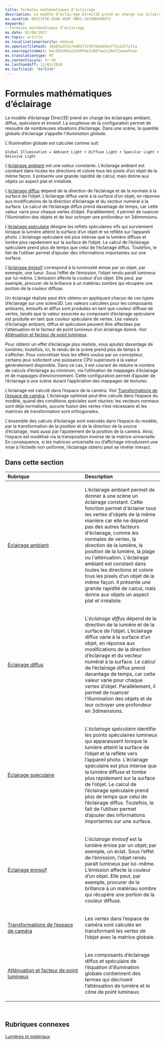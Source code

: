 ```yaml
---
title: Formules mathématiques d’éclairage
description: Le modèle d’éclairage Direct3D prend en charge les éclairages ambiant, diffus, spéculaire et émissif. La souplesse de la configuration permet de résoudre de nombreuses situations d’éclairage. Dans une scène, la quantité globale d’éclairage s’appelle l’illumination globale.
ms.assetid: D0521F56-050D-4EDF-9BD1-34748E94B873
keywords:
- Formules mathématiques d’éclairage
ms.date: 02/08/2017
ms.topic: article
ms.localizationpriority: medium
ms.openlocfilehash: 38a65a3532fe401f31fbf0da656aff1a141fa71a
ms.sourcegitcommit: b4c502d69a13340f6e3c887aa3c26ef2aeee9cee
ms.translationtype: MT
ms.contentlocale: fr-FR
ms.lasthandoff: 12/03/2018
ms.locfileid: "8470346"
---
```

# <a name="mathematics-of-lighting"></a>Formules mathématiques d’éclairage


Le modèle d’éclairage Direct3D prend en charge les éclairages ambiant, diffus, spéculaire et émissif. La souplesse de la configuration permet de résoudre de nombreuses situations d’éclairage. Dans une scène, la quantité globale d’éclairage s’appelle l’*illumination globale*.

L’illumination globale est calculée comme suit:

```
Global Illumination = Ambient Light + Diffuse Light + Specular Light + Emissive Light 
```

L’[éclairage ambiant](ambient-lighting.md) est une valeur constante. L’éclairage ambiant est constant dans toutes les directions et colore tous les pixels d’un objet de la même façon. Il présente une grande rapidité de calcul, mais donne aux objets un aspect plat et irréaliste.

L’[éclairage diffus](diffuse-lighting.md) dépend de la direction de l’éclairage et de la normale à la surface de l’objet. L’éclairage diffus varie à la surface d’un objet, en réponse aux modifications de la direction d’éclairage et du vecteur numéral à la surface. Le calcul de l’éclairage diffus prend davantage de temps, car cette valeur varie pour chaque vertex d’objet. Parallèlement, il permet de nuancer l’illumination des objets et de leur octroyer une profondeur en 3dimensions.

L’[éclairage spéculaire](specular-lighting.md) désigne les reflets spéculaires vifs qui surviennent lorsque la lumière atteint la surface d’un objet et se reflète sur l’appareil photo. L’éclairage spéculaire est plus intense que la lumière diffuse et tombe plus rapidement sur la surface de l’objet. Le calcul de l’éclairage spéculaire prend plus de temps que celui de l’éclairage diffus. Toutefois, le fait de l’utiliser permet d’ajouter des informations importantes sur une surface.

L’[éclairage émissif](emissive-lighting.md) correspond à la luminosité émise par un objet; par exemple, une lueur. Sous l’effet de l’émission, l’objet rendu paraît lumineux par lui-même. L’émission affecte la couleur d’un objet. Elle peut, par exemple, procurer de la brillance à un matériau sombre qui récupère une portion de la couleur diffuse.

Un éclairage réaliste peut être obtenu en appliquant chacun de ces types d’éclairage sur une scène3D. Les valeurs calculées pour les composants ambiants, émissifs et diffus sont produites en tant que couleur diffuse de vertex, tandis que la valeur associée au composant d’éclairage spéculaire est produite en tant que couleur spéculaire de vertex. Les valeurs d’éclairage ambiant, diffus et spéculaire peuvent être affectées par l’atténuation et le facteur de point lumineux d’un éclairage donné. Voir [Atténuation et facteur de point lumineux](attenuation-and-spotlight-factor.md).

Pour obtenir un effet d’éclairage plus réaliste, vous ajoutez davantage de lumières; toutefois, ici, le rendu de la scène prend plus de temps à s’afficher. Pour concrétiser tous les effets voulus par un concepteur, certains jeux sollicitent une puissance CPU supérieure à la valeur généralement disponible. Dans ce cas, il est courant de réduire le nombre de calculs d’éclairage au minimum, via l’utilisation de mappages d’éclairage et de mappages d’environnement. Cette configuration permet d’ajouter de l’éclairage à une scène durant l’application des mappages de textures.

L’éclairage est calculé dans l’espace de la caméra. Voir [Transformations de l’espace de caméra](camera-space-transformations.md). L’éclairage optimisé peut être calculé dans l’espace du modèle, quand des conditions spéciales sont réunies: les vecteurs normaux sont déjà normalisés, aucune fusion des vertex n’est nécessaire et les matrices de transformation sont orthogonales.

L’ensemble des calculs d’éclairage sont exécutés dans l’espace du modèle, par la transformation de la position et de la direction de la source d’éclairage, mais aussi par l’ajustement de la position de la caméra. Ainsi, l’espace est modélisé via la transposition inverse de la matrice universelle. En conséquence, si les matrices universelle ou d’affichage introduisent une mise à l’échelle non uniforme, l’éclairage obtenu peut se révéler inexact.

## <a name="span-idin-this-sectionspanin-this-section"></a><span id="in-this-section"></span>Dans cette section


<table>
<colgroup>
<col width="50%" />
<col width="50%" />
</colgroup>
<thead>
<tr class="header">
<th align="left">Rubrique</th>
<th align="left">Description</th>
</tr>
</thead>
<tbody>
<tr class="odd">
<td align="left"><p><a href="ambient-lighting.md">Éclairage ambiant</a></p></td>
<td align="left"><p>L’éclairage ambiant permet de donner à une scène un éclairage constant. Cette fonction permet d'éclairer tous les vertex d'objets de la même manière car elle ne dépend pas des autres facteurs d'éclairage, comme les normales de vertex, la direction de la lumière, la position de la lumière, la plage ou l'atténuation. L'éclairage ambiant est constant dans toutes les directions et colore tous les pixels d’un objet de la même façon. Il présente une grande rapidité de calcul, mais donne aux objets un aspect plat et irréaliste.</p></td>
</tr>
<tr class="even">
<td align="left"><p><a href="diffuse-lighting.md">Éclairage diffus</a></p></td>
<td align="left"><p>L'<em>éclairage diffus</em> dépend de la direction de la lumière et de la surface de l’objet. L’éclairage diffus varie à la surface d’un objet, en réponse aux modifications de la direction d’éclairage et du vecteur numéral à la surface. Le calcul de l’éclairage diffus prend davantage de temps, car cette valeur varie pour chaque vertex d’objet. Parallèlement, il permet de nuancer l’illumination des objets et de leur octroyer une profondeur en 3dimensions.</p></td>
</tr>
<tr class="odd">
<td align="left"><p><a href="specular-lighting.md">Éclairage spéculaire</a></p></td>
<td align="left"><p>L'<em>éclairage spéculaire</em> identifie les points spéculaires lumineux qui apparaissent lorsque la lumière atteint la surface de l’objet et la reflète vers l’appareil photo. L’éclairage spéculaire est plus intense que la lumière diffuse et tombe plus rapidement sur la surface de l’objet. Le calcul de l’éclairage spéculaire prend plus de temps que celui de l’éclairage diffus. Toutefois, le fait de l’utiliser permet d’ajouter des informations importantes sur une surface.</p></td>
</tr>
<tr class="even">
<td align="left"><p><a href="emissive-lighting.md">Éclairage émissif</a></p></td>
<td align="left"><p>L'<em>éclairage émissif</em> est la lumière émise par un objet; par exemple, un éclat. Sous l’effet de l’émission, l’objet rendu paraît lumineux par lui-même. L’émission affecte la couleur d’un objet. Elle peut, par exemple, procurer de la brillance à un matériau sombre qui récupère une portion de la couleur diffuse.</p></td>
</tr>
<tr class="odd">
<td align="left"><p><a href="camera-space-transformations.md">Transformations de l’espace de caméra</a></p></td>
<td align="left"><p>Les vertex dans l’espace de caméra sont calculés en transformant les vertex de l’objet avec la matrice globale.</p></td>
</tr>
<tr class="even">
<td align="left"><p><a href="attenuation-and-spotlight-factor.md">Atténuation et facteur de point lumineux</a></p></td>
<td align="left"><p>Les composants d’éclairage diffus et spéculaire de l’équation d’illumination globale contiennent des termes qui décrivent l’atténuation de lumière et le cône de point lumineux.</p></td>
</tr>
</tbody>
</table>

 

## <a name="span-idrelated-topicsspanrelated-topics"></a><span id="related-topics"></span>Rubriques connexes


[Lumières et matériaux](lights-and-materials.md)

 

 




